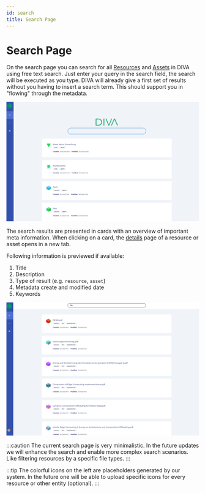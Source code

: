 ```yaml
---
id: search
title: Search Page
---
```


# Search Page

On the search page you can search for all [Resources](../about/README.md#resource) and [Assets](../about/README.md#asset) in DIVA using free text search.
Just enter your query in the search field, the search will be executed as you type.
DIVA will already give a first set of results without you having to insert a search term.
This should support you in "flowing" through the metadata.

![DIVA Search](/img/screenshots/search.png)

The search results are presented in cards with an overview of important meta information.
When clicking on a card, the [details](/docs/UserDocs/Details/general-metadata) page of a resource or asset opens in a new tab.

Following information is previewed if available:

1. Title
2. Description
3. Type of result (e.g. `resource`, `asset`)
4. Metadata create and modified date
5. Keywords

![DIVA Search Result](/img/screenshots/search_result.png)

:::caution
The current search page is very minimalistic.
In the future updates we will enhance the search and enable more complex search scenarios.
Like filtering resources by a specific file types.
:::

:::tip
The colorful icons on the left are placeholders generated by our system.
In the future one will be able to upload specific icons for every resource or other entity (optional).
:::
